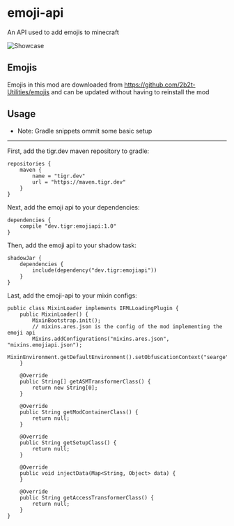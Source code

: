 # emoji-api
An API used to add emojis to minecraft

![Showcase](https://cdn.discordapp.com/attachments/661446370359640074/707343317263843378/2020-05-05_16.45.20.png)

## Emojis
Emojis in this mod are downloaded from https://github.com/2b2t-Utilities/emojis and can be updated without having to reinstall the mod

## Usage
- Note: Gradle snippets ommit some basic setup
---
First, add the tigr.dev maven repository to gradle:
```
repositories {
    maven {
        name = "tigr.dev"
        url = "https://maven.tigr.dev"
    }
}
```
Next, add the emoji api to your dependencies:
```
dependencies {
    compile "dev.tigr:emojiapi:1.0"
}
```
Then, add the emoji api to your shadow task:
```
shadowJar {
    dependencies {
        include(dependency("dev.tigr:emojiapi"))
    }
}
```
Last, add the emoji-api to your mixin configs:
```
public class MixinLoader implements IFMLLoadingPlugin {
	public MixinLoader() {
		MixinBootstrap.init();
		// mixins.ares.json is the config of the mod implementing the emoji api
		Mixins.addConfigurations("mixins.ares.json", "mixins.emojiapi.json");
		MixinEnvironment.getDefaultEnvironment().setObfuscationContext("searge");
	}

	@Override
	public String[] getASMTransformerClass() {
		return new String[0];
	}

	@Override
	public String getModContainerClass() {
		return null;
	}

	@Override
	public String getSetupClass() {
		return null;
	}

	@Override
	public void injectData(Map<String, Object> data) {
	}

	@Override
	public String getAccessTransformerClass() {
		return null;
	}
}
```

